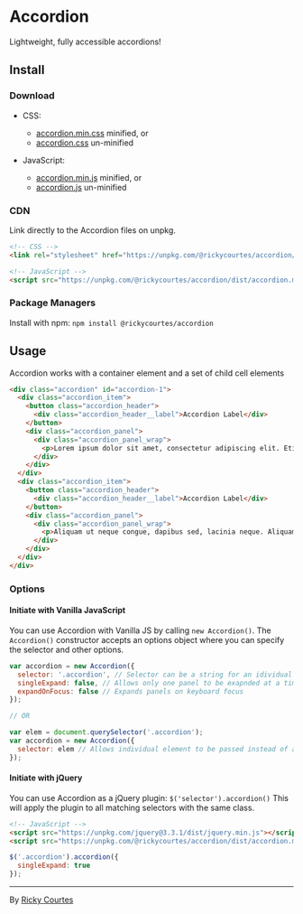 # Accordion

Lightweight, fully accessible accordions!

## Install

### Download

+ CSS:
  - [accordion.min.css](https://unpkg.com/@rickycourtes/accordion/dist/accordion.min.css) minified, or
  - [accordion.css](https://unpkg.com/@rickycourtes/accordion/dist/accordion.css) un-minified
  
+ JavaScript:
  - [accordion.min.js](https://unpkg.com/@rickycourtes/accordion/dist/accordion.min.js) minified, or
  - [accordion.js](https://unpkg.com/@rickycourtes/accordion/dist/accordion.js) un-minified

### CDN

Link directly to the Accordion files on unpkg.

``` html 
<!-- CSS -->
<link rel="stylesheet" href="https://unpkg.com/@rickycourtes/accordion/dist/accordion.min.css">
```
``` html
<!-- JavaScript -->
<script src="https://unpkg.com/@rickycourtes/accordion/dist/accordion.min.js"></script>
```

### Package Managers

Install with npm: `npm install @rickycourtes/accordion`

## Usage

Accordion works with a container element and a set of child cell elements

``` html
<div class="accordion" id="accordion-1">
  <div class="accordion_item">
    <button class="accordion_header">
      <div class="accordion_header__label">Accordion Label</div>
    </button>
    <div class="accordion_panel">
      <div class="accordion_panel_wrap">
        <p>Lorem ipsum dolor sit amet, consectetur adipiscing elit. Etiam bibendum rhoncus porta.</p>
      </div>
    </div>
  </div>
  <div class="accordion_item">
    <button class="accordion_header">
      <div class="accordion_header__label">Accordion Label</div>
    </button>
    <div class="accordion_panel">
      <div class="accordion_panel_wrap">
        <p>Aliquam ut neque congue, dapibus sed, lacinia neque. Aliquam eleifend congue malesuada eget.</p>
      </div>
    </div>
  </div>
</div>
```

### Options

#### Initiate with Vanilla JavaScript

You can use Accordion with Vanilla JS by calling `new Accordion()`. The `Accordion()` constructor accepts an options object where you can specify the selector and other options.

``` js
var accordion = new Accordion({
  selector: '.accordion', // Selector can be a string for an idividual element
  singleExpand: false, // Allows only one panel to be exapnded at a time
  expandOnFocus: false // Expands panels on keyboard focus
});

// OR

var elem = document.querySelector('.accordion');
var accordion = new Accordion({
  selector: elem // Allows individual element to be passed instead of a string
});

```
#### Initiate with jQuery

You can use Accordion as a jQuery plugin: `$('selector').accordion()`
This will apply the plugin to all matching selectors with the same class.

``` html
<!-- JavaScript -->
<script src="https://unpkg.com/jquery@3.3.1/dist/jquery.min.js"></script>
<script src="https://unpkg.com/@rickycourtes/accordion/dist/accordion.min.js"></script>
```
``` js
$('.accordion').accordion({
  singleExpand: true
});
```

---

By [Ricky Courtes](https://rickycourtes.com)
